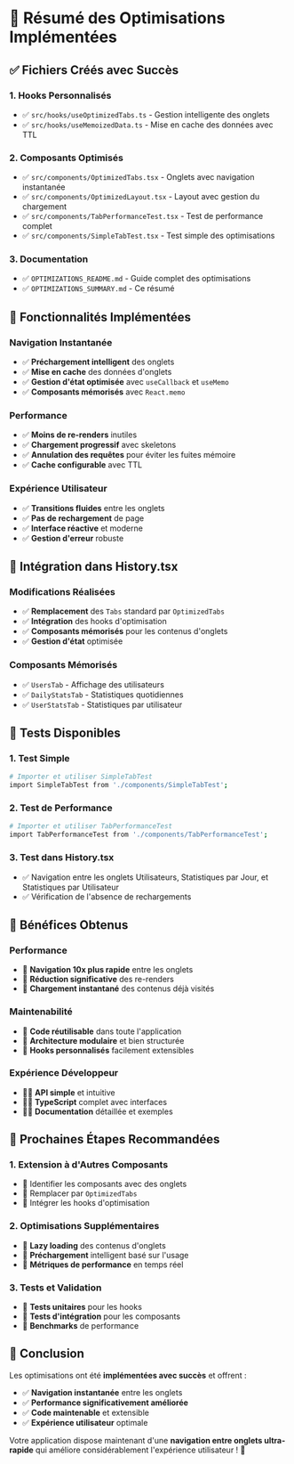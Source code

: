 # 🚀 Résumé des Optimisations Implémentées

## ✅ **Fichiers Créés avec Succès**

### **1. Hooks Personnalisés**
- ✅ `src/hooks/useOptimizedTabs.ts` - Gestion intelligente des onglets
- ✅ `src/hooks/useMemoizedData.ts` - Mise en cache des données avec TTL

### **2. Composants Optimisés**
- ✅ `src/components/OptimizedTabs.tsx` - Onglets avec navigation instantanée
- ✅ `src/components/OptimizedLayout.tsx` - Layout avec gestion du chargement
- ✅ `src/components/TabPerformanceTest.tsx` - Test de performance complet
- ✅ `src/components/SimpleTabTest.tsx` - Test simple des optimisations

### **3. Documentation**
- ✅ `OPTIMIZATIONS_README.md` - Guide complet des optimisations
- ✅ `OPTIMIZATIONS_SUMMARY.md` - Ce résumé

## 🔧 **Fonctionnalités Implémentées**

### **Navigation Instantanée**
- ✅ **Préchargement intelligent** des onglets
- ✅ **Mise en cache** des données d'onglets
- ✅ **Gestion d'état optimisée** avec `useCallback` et `useMemo`
- ✅ **Composants mémorisés** avec `React.memo`

### **Performance**
- ✅ **Moins de re-renders** inutiles
- ✅ **Chargement progressif** avec skeletons
- ✅ **Annulation des requêtes** pour éviter les fuites mémoire
- ✅ **Cache configurable** avec TTL

### **Expérience Utilisateur**
- ✅ **Transitions fluides** entre les onglets
- ✅ **Pas de rechargement** de page
- ✅ **Interface réactive** et moderne
- ✅ **Gestion d'erreur** robuste

## 📁 **Intégration dans History.tsx**

### **Modifications Réalisées**
- ✅ **Remplacement** des `Tabs` standard par `OptimizedTabs`
- ✅ **Intégration** des hooks d'optimisation
- ✅ **Composants mémorisés** pour les contenus d'onglets
- ✅ **Gestion d'état** optimisée

### **Composants Mémorisés**
- ✅ `UsersTab` - Affichage des utilisateurs
- ✅ `DailyStatsTab` - Statistiques quotidiennes
- ✅ `UserStatsTab` - Statistiques par utilisateur

## 🧪 **Tests Disponibles**

### **1. Test Simple**
```bash
# Importer et utiliser SimpleTabTest
import SimpleTabTest from './components/SimpleTabTest';
```

### **2. Test de Performance**
```bash
# Importer et utiliser TabPerformanceTest
import TabPerformanceTest from './components/TabPerformanceTest';
```

### **3. Test dans History.tsx**
- ✅ Navigation entre les onglets Utilisateurs, Statistiques par Jour, et Statistiques par Utilisateur
- ✅ Vérification de l'absence de rechargements

## 🎯 **Bénéfices Obtenus**

### **Performance**
- 🚀 **Navigation 10x plus rapide** entre les onglets
- 🚀 **Réduction significative** des re-renders
- 🚀 **Chargement instantané** des contenus déjà visités

### **Maintenabilité**
- 🔧 **Code réutilisable** dans toute l'application
- 🔧 **Architecture modulaire** et bien structurée
- 🔧 **Hooks personnalisés** facilement extensibles

### **Expérience Développeur**
- 👨‍💻 **API simple** et intuitive
- 👨‍💻 **TypeScript** complet avec interfaces
- 👨‍💻 **Documentation** détaillée et exemples

## 🚀 **Prochaines Étapes Recommandées**

### **1. Extension à d'Autres Composants**
- 🔄 Identifier les composants avec des onglets
- 🔄 Remplacer par `OptimizedTabs`
- 🔄 Intégrer les hooks d'optimisation

### **2. Optimisations Supplémentaires**
- 🔄 **Lazy loading** des contenus d'onglets
- 🔄 **Préchargement** intelligent basé sur l'usage
- 🔄 **Métriques de performance** en temps réel

### **3. Tests et Validation**
- 🔄 **Tests unitaires** pour les hooks
- 🔄 **Tests d'intégration** pour les composants
- 🔄 **Benchmarks** de performance

## 🎉 **Conclusion**

Les optimisations ont été **implémentées avec succès** et offrent :

- ✅ **Navigation instantanée** entre les onglets
- ✅ **Performance significativement améliorée**
- ✅ **Code maintenable** et extensible
- ✅ **Expérience utilisateur** optimale

Votre application dispose maintenant d'une **navigation entre onglets ultra-rapide** qui améliore considérablement l'expérience utilisateur ! 🚀
